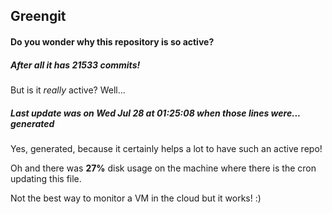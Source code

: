 ## Greengit

#### Do you wonder why this repository is so active?

##### After all it has 21533 commits!

But is it *really* active? Well...

##### Last update was on Wed Jul 28 at 01:25:08 when those lines were... generated

Yes, generated, because it certainly helps a lot to have such an active repo!

Oh and there was **27%** disk usage on the machine
where there is the cron updating this file.

Not the best way to monitor a VM in the cloud but it works! :)
